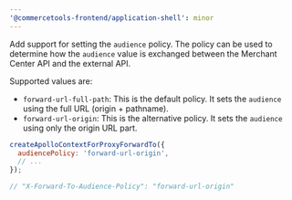 ```yaml
---
'@commercetools-frontend/application-shell': minor
---
```


Add support for setting the `audience` policy. The policy can be used to determine how the `audience` value is exchanged between the Merchant Center API and the external API.

Supported values are:

- `forward-url-full-path`: This is the default policy. It sets the `audience` using the full URL (origin + pathname).
- `forward-url-origin`: This is the alternative policy. It sets the `audience` using only the origin URL part.

```js
createApolloContextForProxyForwardTo({
  audiencePolicy: 'forward-url-origin',
  // ...
});

// "X-Forward-To-Audience-Policy": "forward-url-origin"
```
